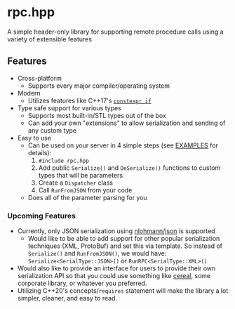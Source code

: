 # rpc.hpp

A simple header-only library for supporting remote procedure calls using a variety of extensible features

## Features

- Cross-platform
    - Supports every major compiler/operating system
- Modern
    - Utilizes features like C++17's [`constexpr if`](https://en.cppreference.com/w/cpp/language/if)
- Type safe support for various types
    - Supports most built-in/STL types out of the box
    - Can add your own "extensions" to allow serialization and sending of any custom type
- Easy to use
    - Can be used on your server in 4 simple steps (see [EXAMPLES](EXAMPLES.md) for details):
        1. `#include rpc.hpp`
        2. Add public `Serialize()` and `DeSerialize()` functions to custom types that will be parameters
        3. Create a `Dispatcher` class
        4. Call `RunFromJSON` from your code
    - Does all of the parameter parsing for you

### Upcoming Features

- Currently, only JSON serialization using [nlohmann/json](https://github.com/nlohmann/json) is supported
    - Would like to be able to add support for other popular serialization techniques (XML, ProtoBuf) and set this via template. So instead of `Serialize()` and `RunFromJSON()`, we would have: `Serialize<SerialType::JSON>()` or `RunRPC<SerialType::XML>()`
- Would also like to provide an interface for users to provide their own serialization API so that you could use something like [cereal](https://github.com/USCiLab/cereal), some corporate library, or whatever you preferred.
- Utilizing C++20's concepts/`requires` statement will make the library a lot simpler, cleaner, and easy to read.

